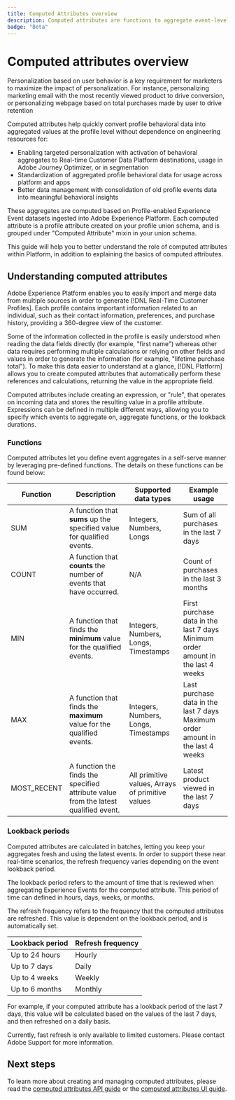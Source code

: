 ```yaml
---
title: Computed Attributes overview
description: Computed attributes are functions to aggregate event-level data into profile-level attributes. These functions are automatically computed so that they can be used across segmentation, activation, and personalization.
badge: "Beta"
---
```

# Computed attributes overview

Personalization based on user behavior is a key requirement for marketers to maximize the impact of personalization. For instance, personalizing marketing email with the most recently viewed product to drive conversion, or personalizing webpage based on total purchases made by user to drive retention 

Computed attributes help quickly convert profile behavioral data into aggregated values at the profile level without dependence on engineering resources for:

- Enabling targeted personalization with activation of behavioral aggregates to Real-time Customer Data Platform destinations, usage in Adobe Journey Optimizer, or in segmentation
- Standardization of aggregated profile behavioral data for usage across platform and apps
- Better data management with consolidation of old profile events data into meaningful behavioral insights

These aggregates are computed based on Profile-enabled Experience Event datasets ingested into Adobe Experience Platform. Each computed attribute is a profile attribute created on your profile union schema, and is grouped under "Computed Attribute" mixin in your union schema.

This guide will help you to better understand the role of computed attributes within Platform, in addition to explaining the basics of computed attributes.

## Understanding computed attributes

Adobe Experience Platform enables you to easily import and merge data from multiple sources in order to generate [!DNL Real-Time Customer Profiles]. Each profile contains important information related to an individual, such as their contact information, preferences, and purchase history, providing a 360-degree view of the customer. 

Some of the information collected in the profile is easily understood when reading the data fields directly (for example, "first name") whereas other data requires performing multiple calculations or relying on other fields and values in order to generate the information (for example, "lifetime purchase total"). To make this data easier to understand at a glance, [!DNL Platform] allows you to create computed attributes that automatically perform these references and calculations, returning the value in the appropriate field.

Computed attributes include creating an expression, or "rule", that operates on incoming data and stores the resulting value in a profile attribute. Expressions can be defined in multiple different ways, allowing you to specify which events to aggregate on, aggregate functions, or the lookback durations.

### Functions

Computed attributes let you define event aggregates in a self-serve manner by leveraging pre-defined functions. The details on these functions can be found below:

| Function | Description | Supported data types | Example usage |
| -------- | ----------- | -------------------- | ------------- |
| SUM | A function that **sums** up the specified value for qualified events. | Integers, Numbers, Longs | Sum of all purchases in the last 7 days |
| COUNT | A function that **counts** the number of events that have occurred. | N/A | Count of purchases in the last 3 months |
| MIN | A function that finds the **minimum** value for the qualified events. | Integers, Numbers, Longs, Timestamps | First purchase data in the last 7 days<br/>Minimum order amount in the last 4 weeks |
| MAX | A function that finds the **maximum** value for the qualified events. | Integers, Numbers, Longs, Timestamps | Last purchase data in the last 7 days<br/>Maximum order amount in the last 4 weeks |
| MOST_RECENT | A function the finds the specified attribute value from the latest qualified event. | All primitive values, Arrays of primitive values | Latest product viewed in the last 7 days |

### Lookback periods

Computed attributes are calculated in batches, letting you keep your aggregates fresh and using the latest events. In order to support these near real-time scenarios, the refresh frequency varies depending on the event lookback period.

The lookback period refers to the amount of time that is reviewed when aggregating Experience Events for the computed attribute. This period of time can defined in hours, days, weeks, or months.

The refresh frequency refers to the frequency that the computed attributes are refreshed. This value is dependent on the lookback period, and is automatically set.

| Lookback period | Refresh frequency |
| --------------- | ----------------- |
| Up to 24 hours | Hourly |
| Up to 7 days | Daily |
| Up to 4 weeks | Weekly |
| Up to 6 months | Monthly |

For example, if your computed attribute has a lookback period of the last 7 days, this value will be calculated based on the values of the last 7 days, and then refreshed on a daily basis.

<!-- **Fast refresh**

If fast refresh is enabled, this lets the computed attribute be refreshed on a daily basis, rather than on a weekly, bi-weekly, or monthly basis. This value is only applicable for computed attributes with a lookback period greater than a weekly basis. -->

Currently, fast refresh is only available to limited customers. Please contact Adobe Support for more information.

## Next steps

To learn more about creating and managing computed attributes, please read the [computed attributes API guide](./api.md) or the [computed attributes UI guide](./ui.md). 
